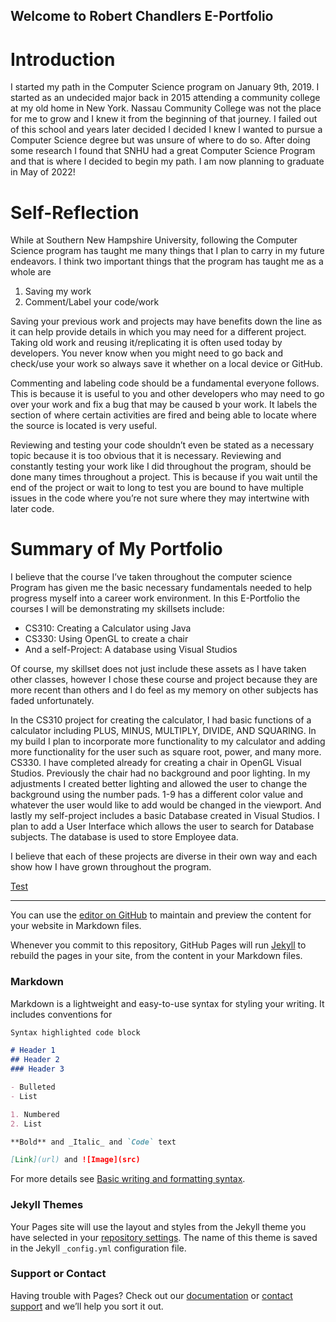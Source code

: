 ## Welcome to Robert Chandlers E-Portfolio

# Introduction 
I started my path in the Computer Science program on January 9th, 2019. I started as an undecided major back in 2015 attending a community college at my old home in New York. Nassau Community College was not the place for me to grow and I knew it from the beginning of that journey. I failed out of this school and years later decided I decided I knew I wanted to pursue a Computer Science degree but was unsure of where to do so. After doing some research I found that SNHU had a great Computer Science Program and that is where I decided to begin my path. I am now planning to graduate in May of 2022!


# Self-Reflection
While at Southern New Hampshire University, following the Computer Science program has taught me many things that I plan to carry in my future endeavors. I think two important things that the program has taught me as a whole are
1.	Saving my work
2.	Comment/Label your code/work

Saving your previous work and projects may have benefits down the line as it can help provide details in which you may need for a different project. Taking old work and reusing it/replicating it is often used today by developers. You never know when you might need to go back and check/use your work so always save it whether on a local device or GitHub. 

Commenting and labeling code should be a fundamental everyone follows. This is because it is useful to you and other developers who may need to go over your work and fix a bug that may be caused b your work. It labels the section of where certain activities are fired and being able to locate where the source is located is very useful. 

Reviewing and testing your code shouldn’t even be stated as a necessary topic because it is too obvious that it is necessary. Reviewing and constantly testing your work like I did throughout the program, should be done many times throughout a project. This is because if you wait until the end of the project or wait to long to test you are bound to have multiple issues in the code where you’re not sure where they may intertwine with later code. 


# Summary of My Portfolio
I believe that the course I’ve taken throughout the computer science Program has given me the basic necessary fundamentals needed to help progress myself into a career work environment. In this E-Portfolio the courses I will be demonstrating my skillsets include:
- CS310: Creating a Calculator using Java
- CS330: Using OpenGL to create a chair
- And a self-Project: A database using Visual Studios

Of course, my skillset does not just include these assets as I have taken other classes, however I chose these course and project because they are more recent than others and I do feel as my memory on other subjects has faded unfortunately. 

In the CS310 project for creating the calculator, I had basic functions of a calculator including PLUS, MINUS, MULTIPLY, DIVIDE, AND SQUARING. In my build I plan to incorporate more functionality to my calculator and adding more functionality for the user such as square root, power, and many more. CS330. I have completed already for creating a chair in OpenGL Visual Studios. Previously the chair had no background and poor lighting. In my adjustments I created better lighting and allowed the user to change the background using the number pads. 1-9 has a different color value and whatever the user would like to add would be changed in the viewport. And lastly my self-project includes a basic Database created in Visual Studios. I plan to add a User Interface which allows the user to search for Database subjects. The database is used to store Employee data. 

I believe that each of these projects are diverse in their own way and each show how I have grown throughout the program. 






[Test](robertchandler.github.io/Test.md)




---------------------------------------------------------------------------------------------------------------------------------------



You can use the [editor on GitHub](https://github.com/Rcvs97/robertchandler.github.io/edit/gh-pages/index.md) to maintain and preview the content for your website in Markdown files.

Whenever you commit to this repository, GitHub Pages will run [Jekyll](https://jekyllrb.com/) to rebuild the pages in your site, from the content in your Markdown files.

### Markdown

Markdown is a lightweight and easy-to-use syntax for styling your writing. It includes conventions for

```markdown
Syntax highlighted code block

# Header 1
## Header 2
### Header 3

- Bulleted
- List

1. Numbered
2. List

**Bold** and _Italic_ and `Code` text

[Link](url) and ![Image](src)
```

For more details see [Basic writing and formatting syntax](https://docs.github.com/en/github/writing-on-github/getting-started-with-writing-and-formatting-on-github/basic-writing-and-formatting-syntax).

### Jekyll Themes

Your Pages site will use the layout and styles from the Jekyll theme you have selected in your [repository settings](https://github.com/Rcvs97/robertchandler.github.io/settings/pages). The name of this theme is saved in the Jekyll `_config.yml` configuration file.

### Support or Contact

Having trouble with Pages? Check out our [documentation](https://docs.github.com/categories/github-pages-basics/) or [contact support](https://support.github.com/contact) and we’ll help you sort it out.
